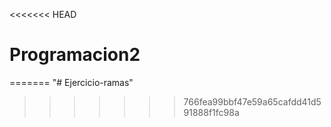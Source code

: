 <<<<<<< HEAD
# Programacion2
=======
"# Ejercicio-ramas" 
>>>>>>> 766fea99bbf47e59a65cafdd41d591888f1fc98a
